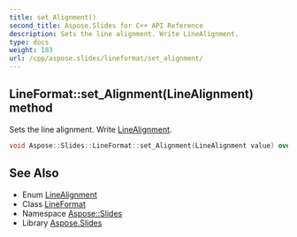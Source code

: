 ```yaml
---
title: set_Alignment()
second_title: Aspose.Slides for C++ API Reference
description: Sets the line alignment. Write LineAlignment.
type: docs
weight: 183
url: /cpp/aspose.slides/lineformat/set_alignment/
---
```

## LineFormat::set_Alignment(LineAlignment) method


Sets the line alignment. Write [LineAlignment](../../linealignment/).

```cpp
void Aspose::Slides::LineFormat::set_Alignment(LineAlignment value) override
```

## See Also

* Enum [LineAlignment](../linealignment/)
* Class [LineFormat](./)
* Namespace [Aspose::Slides](../)
* Library [Aspose.Slides](../../)